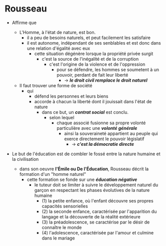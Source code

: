# Rousseau

- Affirme que
  - L'Homme, à l'état de nature, est bon.
    - il a peu de besoins naturels, et peut facilement les satisfaire
    - il est autonome, indépendant de ses senblables et est donc dans une relation d'égalité avec eux
      - cette situation dégénère lorsque la propriété privée surgit
        - c'est la source de l'inégalité et de la corruption
          - c'est l'origine de la violence et de l'oppression
            - pour se défendre, les hommes se soumetent à un pouvoir, perdant de fait leur liberté
              - → ***le droit civil remplace le droit naturel***      
  - Il faut trouver une forme de société
    - qui
      - défend les personnes et leurs biens
      - accorde à chacun la liberté dont il jouissait dans l'état de nature
        - dans ce but, un ***contrat social*** est conclu. 
          - selon lequel
            - chaque associé fusionne sa propre volonté particulière avec une ***volonté générale***      
              - ainsi la souveraineté appartient au peuple qui exerce directement le pouvoir législatif
                - → ***c'est la démocratie directe***

 - Le but de l'éducation est de combler le fossé entre la nature humaine et la civilisation
   - dans son oeuvre __l'Émile ou De l'Éducation__, Rousseau décrit la formation d'un "homme naturel"
     - cette formation se fonde sur une ***éducation  négative***
       - le tuteur doit se limiter à suivre le développement naturel du garçon en respectant les phases évolutives de la nature humaine  
         - (1) la petite enfance, où l'enfant découvre ses propres capacités sensorielles
         - (2) la seconde enfance, caractérisée par l'apparition du langage et la découverte de la réalité extérieure
         - (3) la préadolescence, se caractérise par le désir de connaître le monde
         - (4) l'adolescence, caractérisée par l'amour et culmine dans le mariage 
   
